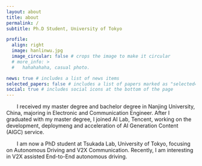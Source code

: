 ```yaml
---
layout: about
title: about
permalink: /
subtitle: Ph.D Student, University of Tokyo

profile:
  align: right
  image: hanlinwu.jpg
  image_circular: false # crops the image to make it circular
  # more_info: >
  #   hahahahaha, casual photo.

news: true # includes a list of news items
selected_papers: false # includes a list of papers marked as "selected={true}"
social: true # includes social icons at the bottom of the page
---
```


&emsp;&emsp;I received my master degree and bachelor degree in Nanjing University, China, majoring in Electronic and Communication Engineer. After I graduated with my master degree, I joined AI Lab, Tencent, working on the development, deploymeng and acceleration of AI Generation Content (AIGC) service.

&emsp;&emsp;I am now a PhD student at Tsukada Lab, University of Tokyo, focusing on Autonomous Driving and V2X Communication. Recently, I am interesting in V2X assisted End-to-End autonomous driving.